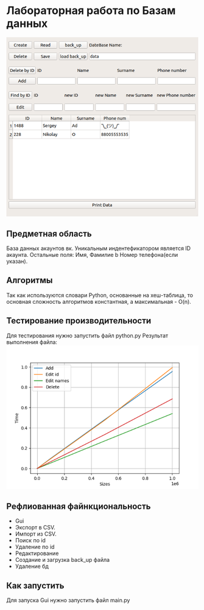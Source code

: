 # Лабораторная работа по Базам данных
![](https://raw.githubusercontent.com/DumDereDum/lab_BD/master/photos/Gui.png)

## Предметная область
База данных акаунтов вк. Уникальным индентефикатором является ID акаунта. Остальные поля: Имя, Фамилие b Номер телефона(если указан).

## Алгоритмы
Так как используются словари Python, основанные на хеш-таблица, то основная сложность алгоритмов константная, а максимальная - O(n).

## Тестирование производительности
Для тестирования нужно запустить файл python.py
Результат выполнения файла:
![](https://raw.githubusercontent.com/DumDereDum/lab_BD/master/photos/tests.png)

## Рефлиованная файнкциональность
* Gui
* Экспорт в CSV.
* Импорт из CSV.
* Поиск по id
* Удаление по id
* Редактирование
* Создание и загрузка back_up файла
* Удаление бд

## Как запустить
Для запуска Gui нужно запустить файл main.py
